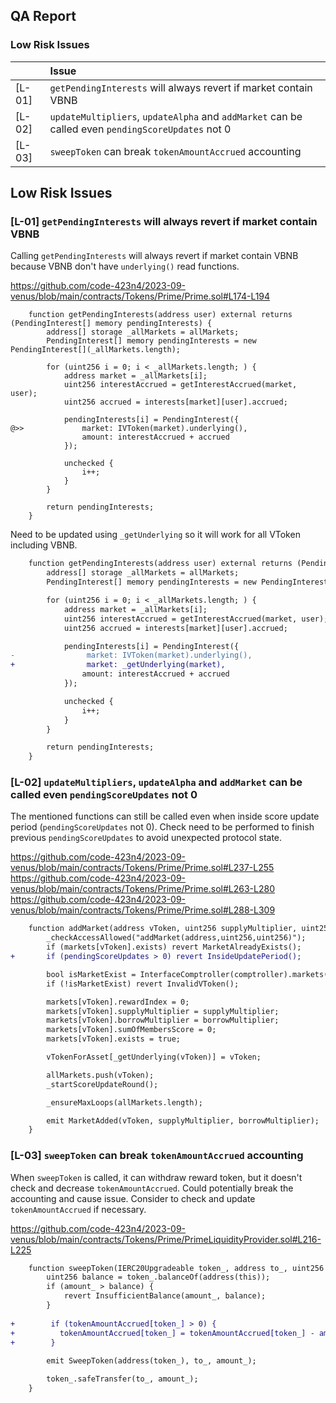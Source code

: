 ## QA Report

### Low Risk Issues

| |Issue|
|-|:-|
| [L-01] | `getPendingInterests` will always revert if market contain VBNB |  
| [L-02] | `updateMultipliers`, `updateAlpha` and `addMarket` can be called even `pendingScoreUpdates` not 0 | 
| [L-03] | `sweepToken` can break `tokenAmountAccrued` accounting  | 


## Low Risk Issues


### [L-01] `getPendingInterests` will always revert if market contain VBNB
Calling `getPendingInterests` will always revert if market contain VBNB because VBNB don't have `underlying()` read functions.

https://github.com/code-423n4/2023-09-venus/blob/main/contracts/Tokens/Prime/Prime.sol#L174-L194

```solidity
    function getPendingInterests(address user) external returns (PendingInterest[] memory pendingInterests) {
        address[] storage _allMarkets = allMarkets;
        PendingInterest[] memory pendingInterests = new PendingInterest[](_allMarkets.length);

        for (uint256 i = 0; i < _allMarkets.length; ) {
            address market = _allMarkets[i];
            uint256 interestAccrued = getInterestAccrued(market, user);
            uint256 accrued = interests[market][user].accrued;

            pendingInterests[i] = PendingInterest({
@>>             market: IVToken(market).underlying(),
                amount: interestAccrued + accrued
            });

            unchecked {
                i++;
            }
        }

        return pendingInterests;
    }
```

Need to be updated using `_getUnderlying` so it will work for all VToken including VBNB.

```diff
    function getPendingInterests(address user) external returns (PendingInterest[] memory pendingInterests) {
        address[] storage _allMarkets = allMarkets;
        PendingInterest[] memory pendingInterests = new PendingInterest[](_allMarkets.length);

        for (uint256 i = 0; i < _allMarkets.length; ) {
            address market = _allMarkets[i];
            uint256 interestAccrued = getInterestAccrued(market, user);
            uint256 accrued = interests[market][user].accrued;

            pendingInterests[i] = PendingInterest({
-                market: IVToken(market).underlying(),
+                market: _getUnderlying(market),
                amount: interestAccrued + accrued
            });

            unchecked {
                i++;
            }
        }

        return pendingInterests;
    }
```

### [L-02] `updateMultipliers`, `updateAlpha` and `addMarket` can be called even `pendingScoreUpdates` not 0
The mentioned functions can still be called even when inside score update period (`pendingScoreUpdates` not 0). Check need to be performed to finish previous `pendingScoreUpdates` to avoid unexpected protocol state.

https://github.com/code-423n4/2023-09-venus/blob/main/contracts/Tokens/Prime/Prime.sol#L237-L255
https://github.com/code-423n4/2023-09-venus/blob/main/contracts/Tokens/Prime/Prime.sol#L263-L280
https://github.com/code-423n4/2023-09-venus/blob/main/contracts/Tokens/Prime/Prime.sol#L288-L309

```diff
    function addMarket(address vToken, uint256 supplyMultiplier, uint256 borrowMultiplier) external {
        _checkAccessAllowed("addMarket(address,uint256,uint256)");
        if (markets[vToken].exists) revert MarketAlreadyExists();
+       if (pendingScoreUpdates > 0) revert InsideUpdatePeriod();

        bool isMarketExist = InterfaceComptroller(comptroller).markets(vToken);
        if (!isMarketExist) revert InvalidVToken();

        markets[vToken].rewardIndex = 0;
        markets[vToken].supplyMultiplier = supplyMultiplier;
        markets[vToken].borrowMultiplier = borrowMultiplier;
        markets[vToken].sumOfMembersScore = 0;
        markets[vToken].exists = true;

        vTokenForAsset[_getUnderlying(vToken)] = vToken;

        allMarkets.push(vToken);
        _startScoreUpdateRound();

        _ensureMaxLoops(allMarkets.length);

        emit MarketAdded(vToken, supplyMultiplier, borrowMultiplier);
    }
```

### [L-03] `sweepToken` can break `tokenAmountAccrued` accounting
When `sweepToken` is called, it can withdraw reward token, but it doesn't check and decrease `tokenAmountAccrued`. Could potentially break the accounting and cause issue. Consider to check and update `tokenAmountAccrued` if necessary. 

https://github.com/code-423n4/2023-09-venus/blob/main/contracts/Tokens/Prime/PrimeLiquidityProvider.sol#L216-L225

```diff
    function sweepToken(IERC20Upgradeable token_, address to_, uint256 amount_) external onlyOwner {
        uint256 balance = token_.balanceOf(address(this));
        if (amount_ > balance) {
            revert InsufficientBalance(amount_, balance);
        }
       
+        if (tokenAmountAccrued[token_] > 0) {
+          tokenAmountAccrued[token_] = tokenAmountAccrued[token_] - amount_;
+        }
        
        emit SweepToken(address(token_), to_, amount_);

        token_.safeTransfer(to_, amount_);
    }
```